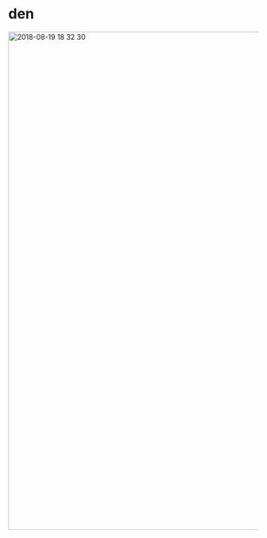 # den

<img width="1000" alt="2018-08-19 18 32 30" src="https://user-images.githubusercontent.com/15713787/48950871-f67be580-ef7f-11e8-8757-b750154ae71e.png">
